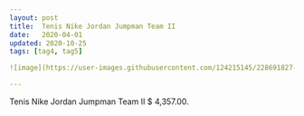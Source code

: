 ```yaml
---
layout: post
title:  Tenis Nike Jordan Jumpman Team II
date:   2020-04-01
updated: 2020-10-25
tags: [tag4, tag5]

![image](https://user-images.githubusercontent.com/124215145/228691827-f1732e70-dcdb-4737-adca-91a026da2211.png)

---
```

Tenis Nike Jordan Jumpman Team II $ 4,357.00.
